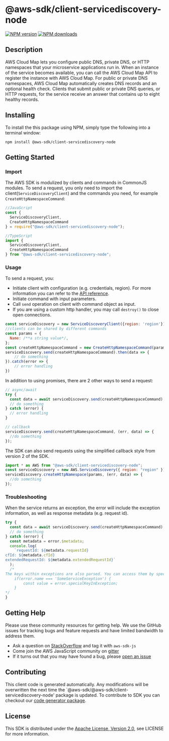 # @aws-sdk/client-servicediscovery-node

[![NPM version](https://img.shields.io/npm/v/@aws-sdk/client-servicediscovery-node/preview.svg)](https://www.npmjs.com/package/@aws-sdk/client-servicediscovery-node)
[![NPM downloads](https://img.shields.io/npm/dm/@aws-sdk/client-servicediscovery-node.svg)](https://www.npmjs.com/package/@aws-sdk/client-servicediscovery-node)

## Description

<p>AWS Cloud Map lets you configure public DNS, private DNS, or HTTP namespaces that your microservice applications run in. When an instance of the service becomes available, you can call the AWS Cloud Map API to register the instance with AWS Cloud Map. For public or private DNS namespaces, AWS Cloud Map automatically creates DNS records and an optional health check. Clients that submit public or private DNS queries, or HTTP requests, for the service receive an answer that contains up to eight healthy records. </p>

## Installing

To install the this package using NPM, simply type the following into a terminal window:

```
npm install @aws-sdk/client-servicediscovery-node
```

## Getting Started

### Import

The AWS SDK is modulized by clients and commands in CommonJS modules. To send a request, you only need to import the client(`ServiceDiscoveryClient`) and the commands you need, for example `CreateHttpNamespaceCommand`:

```javascript
//JavaScript
const {
  ServiceDiscoveryClient,
  CreateHttpNamespaceCommand
} = require("@aws-sdk/client-servicediscovery-node");
```

```javascript
//TypeScript
import {
  ServiceDiscoveryClient,
  CreateHttpNamespaceCommand
} from "@aws-sdk/client-servicediscovery-node";
```

### Usage

To send a request, you:

- Initiate client with configuration (e.g. credentials, region). For more information you can refer to the [API reference][].
- Initiate command with input parameters.
- Call `send` operation on client with command object as input.
- If you are using a custom http handler, you may call `destroy()` to close open connections.

```javascript
const serviceDiscovery = new ServiceDiscoveryClient({region: 'region'});
//clients can be shared by different commands
const params = {
  Name: /**a string value*/,
};
const createHttpNamespaceCommand = new CreateHttpNamespaceCommand(params);
serviceDiscovery.send(createHttpNamespaceCommand).then(data => {
    // do something
}).catch(error => {
    // error handling
})
```

In addition to using promises, there are 2 other ways to send a request:

```javascript
// async/await
try {
  const data = await serviceDiscovery.send(createHttpNamespaceCommand);
  // do something
} catch (error) {
  // error handling
}
```

```javascript
// callback
serviceDiscovery.send(createHttpNamespaceCommand, (err, data) => {
  //do something
});
```

The SDK can also send requests using the simplified callback style from version 2 of the SDK.

```javascript
import * as AWS from "@aws-sdk/client-servicediscovery-node";
const serviceDiscovery = new AWS.ServiceDiscovery({ region: "region" });
serviceDiscovery.createHttpNamespace(params, (err, data) => {
  //do something
});
```

### Troubleshooting

When the service returns an exception, the error will include the exception information, as well as response metadata (e.g. request id).

```javascript
try {
  const data = await serviceDiscovery.send(createHttpNamespaceCommand);
  // do something
} catch (error) {
  const metadata = error.$metadata;
  console.log(
    `requestId: ${metadata.requestId}
cfId: ${metadata.cfId}
extendedRequestId: ${metadata.extendedRequestId}`
  );
  /*
The keys within exceptions are also parsed. You can access them by specifying exception names:
    if(error.name === 'SomeServiceException') {
        const value = error.specialKeyInException;
    }
*/
}
```

## Getting Help

Please use these community resources for getting help. We use the GitHub issues for tracking bugs and feature requests and have limited bandwidth to address them.

- Ask a question on [StackOverflow](https://stackoverflow.com/questions/tagged/aws-sdk-js) and tag it with `aws-sdk-js`
- Come join the AWS JavaScript community on [gitter](https://gitter.im/aws/aws-sdk-js-v3)
- If it turns out that you may have found a bug, please [open an issue](https://github.com/aws/aws-sdk-js-v3/issues)

## Contributing

This client code is generated automatically. Any modifications will be overwritten the next time the `@aws-sdk/@aws-sdk/client-servicediscovery-node' package is updated. To contribute to SDK you can checkout our [code generator package][].

## License

This SDK is distributed under the
[Apache License, Version 2.0](http://www.apache.org/licenses/LICENSE-2.0),
see LICENSE for more information.

[code generator package]: https://github.com/aws/aws-sdk-js-v3/tree/master/packages/service-types-generator
[api reference]: https://docs.aws.amazon.com/AWSJavaScriptSDK/latest/
